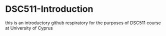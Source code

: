 # DSC511-Introduction
this is an introductory github respiratory for the purposes of DSC511 course at University of Cyprus 
